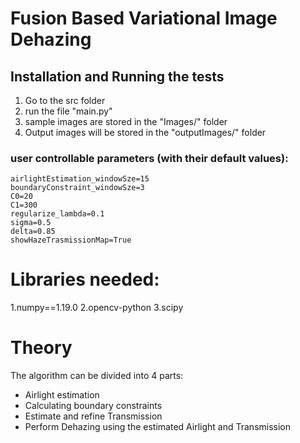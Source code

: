 # Fusion Based Variational Image Dehazing 
## Installation and Running the tests
  1. Go to the src folder
  2. run the file "main.py"
  3. sample images are stored in the "Images/" folder
  4. Output images will be stored in the "outputImages/" folder

### user controllable parameters (with their default values):
```
airlightEstimation_windowSze=15
boundaryConstraint_windowSze=3
C0=20
C1=300
regularize_lambda=0.1
sigma=0.5
delta=0.85
showHazeTrasmissionMap=True
```

# Libraries needed:
  1.numpy==1.19.0
  2.opencv-python
  3.scipy

# Theory
The algorithm can be divided into 4 parts:
  - Airlight estimation
  - Calculating boundary constraints
  - Estimate and refine Transmission
  - Perform Dehazing using the estimated Airlight and Transmission
